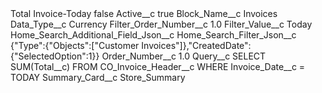 <?xml version="1.0" encoding="UTF-8"?>
<CustomMetadata xmlns="http://soap.sforce.com/2006/04/metadata" xmlns:xsi="http://www.w3.org/2001/XMLSchema-instance" xmlns:xsd="http://www.w3.org/2001/XMLSchema">
    <label>Total Invoice-Today</label>
    <protected>false</protected>
    <values>
        <field>Active__c</field>
        <value xsi:type="xsd:boolean">true</value>
    </values>
    <values>
        <field>Block_Name__c</field>
        <value xsi:type="xsd:string">Invoices</value>
    </values>
    <values>
        <field>Data_Type__c</field>
        <value xsi:type="xsd:string">Currency</value>
    </values>
    <values>
        <field>Filter_Order_Number__c</field>
        <value xsi:type="xsd:double">1.0</value>
    </values>
    <values>
        <field>Filter_Value__c</field>
        <value xsi:type="xsd:string">Today</value>
    </values>
    <values>
        <field>Home_Search_Additional_Field_Json__c</field>
        <value xsi:nil="true"/>
    </values>
    <values>
        <field>Home_Search_Filter_Json__c</field>
        <value xsi:type="xsd:string">{&quot;Type&quot;:{&quot;Objects&quot;:[&quot;Customer Invoices&quot;]},&quot;CreatedDate&quot;:{&quot;SelectedOption&quot;:1}}</value>
    </values>
    <values>
        <field>Order_Number__c</field>
        <value xsi:type="xsd:double">1.0</value>
    </values>
    <values>
        <field>Query__c</field>
        <value xsi:type="xsd:string">SELECT SUM(Total__c) FROM CO_Invoice_Header__c WHERE Invoice_Date__c = TODAY</value>
    </values>
    <values>
        <field>Summary_Card__c</field>
        <value xsi:type="xsd:string">Store_Summary</value>
    </values>
</CustomMetadata>
